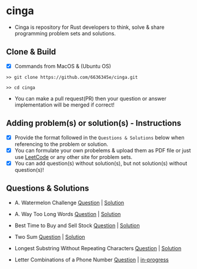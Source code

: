 # cinga
- Cinga is repository for Rust developers to think, solve & share programming problem sets and solutions.

## Clone & Build
 - [x] Commands from MacOS & (Ubuntu OS)

```
>> git clone https://github.com/6636345e/cinga.git
```
```
>> cd cinga
```

- You can make a pull request(PR) then your question or answer implementation will be merged if correct!
## Adding problem(s) or solution(s) - Instructions
- [x] Provide the format followed in the ```Questions & Solutions``` below when referencing to the problem or solution.
- [x] You can formulate your own probelems & upload them as PDF file or just use [LeetCode](https://LeetCode.com) or any other site for problem sets.
- [x] You can add question(s) without solution(s), but not solution(s) without question(s)!

## Questions & Solutions
- A. Watermelon Challenge [Question](https://github.com/6636345e/cinga/blob/master/src/problem-sets/A.%20Watermelon.pdf) | [Solution](https://github.com/6636345e/cinga/blob/master/src/sol000.rs)

- A. Way Too Long Words [Question](https://github.com/6636345e/cinga/blob/master/src/problem-sets/A.%20Way%20Too%20Long%20Words.pdf) | [Solution](https://github.com/6636345e/cinga/blob/master/src/sol001.rs)

- Best Time to Buy and Sell Stock [Question](https://leetcode.com/problems/best-time-to-buy-and-sell-stock/) | [Solution](https://github.com/6636345e/cinga/blob/stable/src/sol002.rs)

- Two Sum [Question](https://leetcode.com/problems/two-sum/) | [Solution](https://github.com/6636345e/cinga/blob/stable/src/sol003.rs)

- Longest Substring Without Repeating Characters [Question](https://leetcode.com/problems/longest-substring-without-repeating-characters/) | [Solution](https://github.com/6636345e/cinga/blob/stable/src/sol004.rs)

- Letter Combinations of a Phone Number [Question](https://leetcode.com/problems/letter-combinations-of-a-phone-number/) | [in-progress]()
